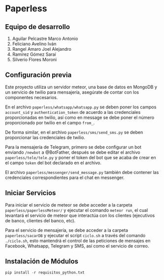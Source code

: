 # Paperless
## Equipo de desarrollo

 1. Aguilar Pelcastre Marco Antonio
 2. Feliciano Avelino Iván
 3. Rangel Amaro Joel Alejandro
 4. Ramírez Gómez Saraí
 5. Silverio Flores Moroni

## Configuración previa
Este proyecto utiliza un servidor meteor, una base de datos en MongoDB y un servicio de twilio para mensajería, asegúrate de contar con los componentes necesarios.

En el archivo ```paperless/whatsapp/whatsapp.py``` se deben poner los campos ```account_sid``` y ```authentication_token``` de acuerdo a las credenciales proporcionadas en twilio, así como en message se debe poner el número proporcionado por twilio en el campo ```from_```.

De forma similar, en el archivo ```paperless/sms/send_sms.py``` se deben proporcionar las credenciales de twilio.

Para la mensajería de Telegram, primero se debe configurar un bot enviando ```/newbot``` a @BotFather, después se debe editar el archivo ```paperless/tele/tele.py``` y poner el token del bot que se acaba de crear en el campo ```token``` del bot declarado en el archivo.

El archivo ```paperless/messenger/send_message.py``` también debe contener las credenciales correspondientes para el chat en messenger.

## Iniciar Servicios

Para iniciar el servicio de meteor se debe acceder a la carpeta ```paperless/paperlessMeteor/``` y ejecutar el comando ```meteor run```, el cual levantará el servicio de meteor que interactúa con los clientes (ejecutivos de banco, clientes del banco, etc).

Para el servicio de mensajería, se debe acceder a la carpeta ```paperless/sacarDB``` y ejecutar el script ```ciclo.sh``` a través del comando ```./ciclo.sh```, esto mantendrá el control de las peticiones de mensajes en Facebook, Whatsapp, Telegram y SMS, así como el servicio de correo.

## Instalación de Módulos

```python
pip install -r requisitos_python.txt
```
